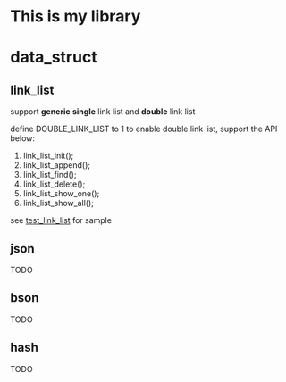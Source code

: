 # This is my library

# data_struct

## link_list
support **generic** **single** link list and **double** link list

define DOUBLE_LINK_LIST to 1 to enable double link list, support the API below:

1. link_list_init();
2. link_list_append();
3. link_list_find();
4. link_list_delete();
5. link_list_show_one();
6. link_list_show_all();

see [test_link_list](https://github.com/pathing/lib/blob/master/test_case/test_link_list.c) for sample

## json
TODO
## bson
TODO
## hash
TODO
